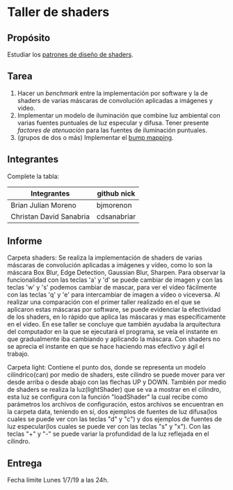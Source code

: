 ﻿
# Taller de shaders

## Propósito

Estudiar los [patrones de diseño de shaders](http://visualcomputing.github.io/Shaders/#/4).

## Tarea

1. Hacer un _benchmark_ entre la implementación por software y la de shaders de varias máscaras de convolución aplicadas a imágenes y video.
2. Implementar un modelo de iluminación que combine luz ambiental con varias fuentes puntuales de luz especular y difusa. Tener presente _factores de atenuación_ para las fuentes de iluminación puntuales.
3. (grupos de dos o más) Implementar el [bump mapping](https://en.wikipedia.org/wiki/Bump_mapping).





## Integrantes



Complete la tabla:


|       Integrantes       |  github nick  |
| ----------------------- | ------------- |
|   Brian Julian Moreno   |   bjmorenon   |
| Christan David Sanabria |	 cdsanabriar  |

## Informe

Carpeta shaders: Se realiza la implementación de shaders de varias máscaras de convolución aplicadas a imágenes y vídeo, como lo son la máscara Box Blur, Edge Detection, Gaussian Blur, Sharpen. Para observar la funcionalidad con las teclas 'a' y 'd' se puede cambiar de imagen y con las teclas 'w' y 's' podemos cambiar de mascar, para ver el vídeo fácilmente con las teclas 'q' y 'e' para intercambiar de imagen a vídeo o viceversa. Al realizar una comparación con el primer taller realizado en el que se aplicaron estas máscaras por software, se puede evidenciar la efectividad de los shaders, en lo rápido que aplica las máscaras y mas específicamente en el video. En ese taller se concluye que también ayudaba la arquitectura del computador en la que se ejecutará el programa, se veía el instante en que gradualmente iba cambiando y aplicando la máscara. Con shaders no se aprecia el instante en que se hace haciendo mas efectivo y ágil el trabajo.

Carpeta light: Contiene el punto dos, donde se representa un modelo cilíndrico(can) por medio de shaders, este cilindro se puede mover para ver desde arriba o desde abajo con las flechas UP y DOWN. También por medio de shaders se realiza la luz(lightShader) que se va a mostrar en el cilindro, esta luz se configura con la función "loadShader" la cual recibe como parámetros los archivos de configuración, estos archivos se encuentran en la carpeta data, teniendo en sí, dos ejemplos de fuentes de luz difusa(los cuales se puede ver con las teclas "d" y "c") y dos ejemplos de fuentes de luz especular(los cuales se puede ver con las teclas "s" y "x"). Con las teclas "+" y "-" se puede variar la profundidad de la luz reflejada en el cilindro.

## Entrega

Fecha límite Lunes 1/7/19 a las 24h.

